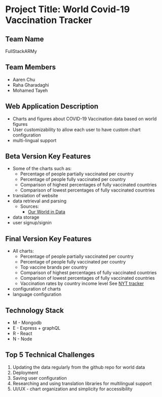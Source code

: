 # Project Title: World Covid-19 Vaccination Tracker

## Team Name
FullStackARMy

## Team Members
- Aaren Chu
- Raha Gharadaghi
- Mohamed Tayeh

## Web Application Description
- Charts and figures about COVID-19 Vaccination data based on world figures
- User customizability to allow each user to have custom chart configuration
- multi-lingual support

## Beta Version Key Features
- Some of the charts such as:
    - Percentage of people partially vaccinated per country
    - Percentage of people fully vaccinated per country
    - Comparison of highest percentages of fully vaccinated countries
    - Comparison of lowest percentages of fully vaccinated countries
- translation of website
- data retrieval and parsing
    - Sources:
        - [Our World in Data](https://github.com/owid/covid-19-data/tree/master/public/data/vaccinations)
- data storage
- user signup/signin

## Final Version Key Features
- All charts:
    - Percentage of people partially vaccinated per country
    - Percentage of people fully vaccinated per country
    - Top vaccine brands per country
    - Comparison of highest percentages of fully vaccinated countries
    - Comparison of lowest percentages of fully vaccinated countries
    - Vaccination rates by country income level
    See [NYT tracker](https://www.nytimes.com/interactive/2021/world/covid-vaccinations-tracker.html)
- configuration of charts
- language configuration

## Technology Stack
- M - Mongodb
- E - Express + graphQL
- R - React
- N - Node

## Top 5 Technical Challenges
1. Updating the data regularly from the github repo for world data
2. Deployment
3. Saving user configuration
4. Researching and using translation libraries for multilingual support
5. UI/UX - chart organization and simplicity for accessibility 
